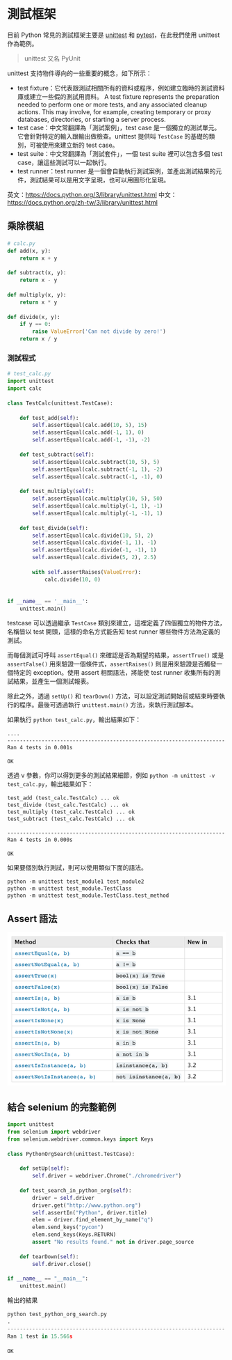 # 測試框架

目前 Python 常見的測試框架主要是 [unittest](http://pyunit.sourceforge.net/pyunit.html) 和 [pytest](http://pytest.org/en/latest/)，在此我們使用 unittest 作為範例。

> unittest 又名 PyUnit

unittest 支持物件導向的一些重要的概念，如下所示：

- test fixture：它代表跟測試相關所有的資料或程序，例如建立臨時的測試資料庫或建立一些假的測試用資料。
  A test fixture represents the preparation needed to perform one or more tests, and any associated cleanup actions. This may involve, for example, creating temporary or proxy databases, directories, or starting a server process.
- test case：中文常翻譯為「測試案例」，test case 是一個獨立的測試單元。它會針對特定的輸入跟輸出做檢查。unittest 提供叫 `TestCase` 的基礎的類別，可被使用來建立新的 test case。
- test suite：中文常翻譯為「測試套件」，一個 test suite 裡可以包含多個 test case，讓這些測試可以一起執行。
- test runner：test runner 是一個會自動執行測試案例，並產出測試結果的元件，測試結果可以是用文字呈現，也可以用圖形化呈現。

英文：<https://docs.python.org/3/library/unittest.html>
中文：<https://docs.python.org/zh-tw/3/library/unittest.html>

## 乘除模組

```py
# calc.py
def add(x, y):
    return x + y

def subtract(x, y):
    return x - y

def multiply(x, y):
    return x * y

def divide(x, y):
    if y == 0:
        raise ValueError('Can not divide by zero!')
    return x / y
```

### 測試程式

```py
# test_calc.py
import unittest
import calc

class TestCalc(unittest.TestCase):

    def test_add(self):
        self.assertEqual(calc.add(10, 5), 15)
        self.assertEqual(calc.add(-1, 1), 0)
        self.assertEqual(calc.add(-1, -1), -2)

    def test_subtract(self):
        self.assertEqual(calc.subtract(10, 5), 5)
        self.assertEqual(calc.subtract(-1, 1), -2)
        self.assertEqual(calc.subtract(-1, -1), 0)

    def test_multiply(self):
        self.assertEqual(calc.multiply(10, 5), 50)
        self.assertEqual(calc.multiply(-1, 1), -1)
        self.assertEqual(calc.multiply(-1, -1), 1)

    def test_divide(self):
        self.assertEqual(calc.divide(10, 5), 2)
        self.assertEqual(calc.divide(-1, 1), -1)
        self.assertEqual(calc.divide(-1, -1), 1)
        self.assertEqual(calc.divide(5, 2), 2.5)

        with self.assertRaises(ValueError):
            calc.divide(10, 0)


if __name__ == '__main__':
    unittest.main()
```

testcase 可以透過繼承 `TestCase` 類別來建立，這裡定義了四個獨立的物件方法，名稱皆以 test 開頭，這樣的命名方式能告知 test runner 哪些物件方法為定義的測試。

而每個測試可呼叫 `assertEqual()` 來確認是否為期望的結果，`assertTrue()` 或是 `assertFalse()` 用來驗證一個條件式，`assertRaises()` 則是用來驗證是否觸發一個特定的 exception。使用 assert 相關語法，將能使 test runner 收集所有的測試結果，並產生一個測試報表。

除此之外，透過 `setUp()` 和 `tearDown()` 方法，可以設定測試開始前或結束時要執行的程序。最後可透過執行 `unittest.main()` 方法，來執行測試腳本。

如果執行 `python test_calc.py`，輸出結果如下：

```
....
----------------------------------------------------------------------
Ran 4 tests in 0.001s

OK
```

透過 v 參數，你可以得到更多的測試結果細節，例如 `python -m unittest -v test_calc.py`，輸出結果如下：

```
test_add (test_calc.TestCalc) ... ok
test_divide (test_calc.TestCalc) ... ok
test_multiply (test_calc.TestCalc) ... ok
test_subtract (test_calc.TestCalc) ... ok

----------------------------------------------------------------------
Ran 4 tests in 0.000s

OK
```

如果要個別執行測試，則可以使用類似下面的語法。

```
python -m unittest test_module1 test_module2
python -m unittest test_module.TestClass
python -m unittest test_module.TestClass.test_method
```

## Assert 語法

![](assets/assert.png)

## 結合 selenium 的完整範例

```python
import unittest
from selenium import webdriver
from selenium.webdriver.common.keys import Keys

class PythonOrgSearch(unittest.TestCase):

    def setUp(self):
        self.driver = webdriver.Chrome("./chromedriver")

    def test_search_in_python_org(self):
        driver = self.driver
        driver.get("http://www.python.org")
        self.assertIn("Python", driver.title)
        elem = driver.find_element_by_name("q")
        elem.send_keys("pycon")
        elem.send_keys(Keys.RETURN)
        assert "No results found." not in driver.page_source

    def tearDown(self):
        self.driver.close()

if __name__ == "__main__":
    unittest.main()
```

輸出的結果

```python
python test_python_org_search.py
.
----------------------------------------------------------------------
Ran 1 test in 15.566s

OK
```
